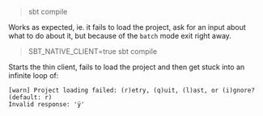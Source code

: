 > sbt compile

Works as expected, ie. it fails to load the project, ask for an input about what to do about it, but because of the `batch` mode exit right away.

> SBT_NATIVE_CLIENT=true sbt compile

Starts the thin client, fails to load the project and then get stuck into an infinite loop of:
```
[warn] Project loading failed: (r)etry, (q)uit, (l)ast, or (i)gnore? (default: r)
Invalid response: 'ÿ'
```
